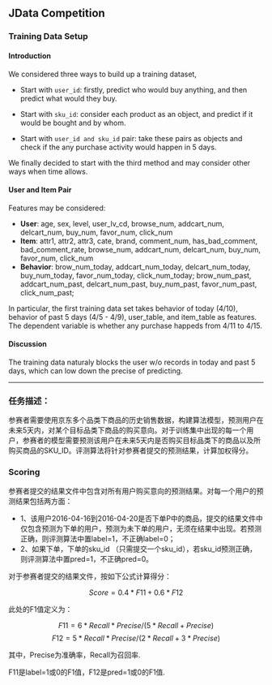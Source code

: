 ## JData Competition

### Training Data Setup

#### Introduction

We considered three ways to build up a training dataset, 

- Start with `user_id`: firstly, predict who would buy anything, and then predict what would they buy.
    
- Start with `sku_id`: consider each product as an object, and predict if it would be bought and by whom.
    
- Start with `user_id and sku_id` pair: take these pairs as objects and check if the any purchase activity would happen in 5 days.
    

We finally decided to start with the third method and may consider other ways when time allows.

#### User and Item Pair

Features may be considered:

- **User**: age, sex, level, user_lv_cd, browse_num, addcart_num, delcart_num, buy_num, favor_num, click_num
- **Item**: attr1, attr2, attr3, cate, brand, comment_num, has_bad_comment, bad_comment_rate, browse_num, addcart_num, delcart_num, buy_num, favor_num, click_num
- **Behavior**: brow_num_today, addcart_num_today, delcart_num_today, buy_num_today, favor_num_today, click_num_today; brow_num_past, addcart_num_past, delcart_num_past, buy_num_past, favor_num_past, click_num_past;

In particular, the first training data set takes behavior of today (4/10), behavior of past 5 days (4/5 - 4/9), user_table, and item_table as features. The dependent variable is whether any purchase happeds from 4/11 to 4/15. 

#### Discussion

The training data naturaly blocks the user w/o records in today and past 5 days, which can low down the precise of predicting. 

---

### 任务描述：

参赛者需要使用京东多个品类下商品的历史销售数据，构建算法模型，预测用户在未来5天内，对某个目标品类下商品的购买意向。对于训练集中出现的每一个用户，参赛者的模型需要预测该用户在未来5天内是否购买目标品类下的商品以及所购买商品的SKU_ID。评测算法将针对参赛者提交的预测结果，计算加权得分。

### Scoring

参赛者提交的结果文件中包含对所有用户购买意向的预测结果。对每一个用户的预测结果包括两方面：

- 1、该用户2016-04-16到2016-04-20是否下单P中的商品，提交的结果文件中仅包含预测为下单的用户，预测为未下单的用户，无须在结果中出现。若预测正确，则评测算法中置label=1，不正确label=0；
- 2、如果下单，下单的sku_id （只需提交一个sku_id），若sku_id预测正确，则评测算法中置pred=1，不正确pred=0。

对于参赛者提交的结果文件，按如下公式计算得分：

$$Score=0.4*F11 + 0.6* F12$$

此处的F1值定义为：

$$F11=6*Recall*Precise/(5*Recall+Precise)$$
$$F12=5*Recall*Precise/(2*Recall+3*Precise)$$

其中，Precise为准确率，Recall为召回率.

F11是label=1或0的F1值，F12是pred=1或0的F1值.
